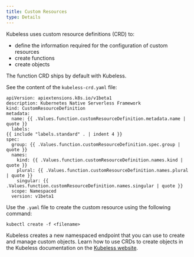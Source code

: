 ```yaml
---
title: Custom Resources
type: Details
---
```


Kubeless uses custom resource definitions (CRD) to:

* define the information required for the configuration of custom resources
* create functions
* create objects

The function CRD ships by default with Kubeless.

See the content of the `kubeless-crd.yaml` file: 

````
apiVersion: apiextensions.k8s.io/v1beta1
description: Kubernetes Native Serverless Framework
kind: CustomResourceDefinition
metadata:
  name: {{ .Values.function.customResourceDefinition.metadata.name | quote }}
  labels:
{{ include "labels.standard" . | indent 4 }}
spec:
  group: {{ .Values.function.customResourceDefinition.spec.group | quote }}
  names:
    kind: {{ .Values.function.customResourceDefinition.names.kind | quote }}
    plural: {{ .Values.function.customResourceDefinition.names.plural | quote }}
    singular: {{ .Values.function.customResourceDefinition.names.singular | quote }}
  scope: Namespaced
  version: v1beta1

````

Use the `.yaml` file to create the custom resource using the following command:

```
kubectl create -f <filename>
```

Kubeless creates a new namespaced endpoint that you can use to create and manage custom objects. Learn how to use CRDs to create objects in the Kubeless documentation on the [Kubeless website](https://kubeless.io/).
